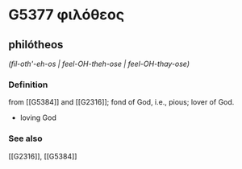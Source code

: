 # G5377 φιλόθεος

## philótheos

_(fil-oth'-eh-os | feel-OH-theh-ose | feel-OH-thay-ose)_

### Definition

from [[G5384]] and [[G2316]]; fond of God, i.e., pious; lover of God.

- loving God

### See also

[[G2316]], [[G5384]]

